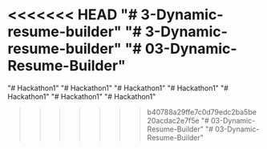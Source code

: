 <<<<<<< HEAD
"# 3-Dynamic-resume-builder" 
"# 3-Dynamic-resume-builder" 
"# 03-Dynamic-Resume-Builder" 
=======
"# Hackathon1" 
"# Hackathon1" 
"# Hackathon1" 
"# Hackathon1" 
"# Hackathon1" 
"# Hackathon1" 
"# Hackathon1" 
>>>>>>> b40788a29ffe7c0d79edc2ba5be20acdac2e7f5e
"# 03-Dynamic-Resume-Builder" 
"# 03-Dynamic-Resume-Builder" 
